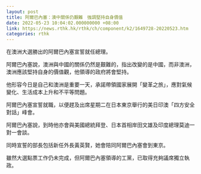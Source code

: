 ```yaml
---
layout: post
title: 阿爾巴內塞：澳中關係仍艱難　強調堅持自身價值
date: 2022-05-23 10:04:02.000000000 +08:00
link: https://news.rthk.hk/rthk/ch/component/k2/1649728-20220523.htm
categories: rthk
---
```


在澳洲大選勝出的阿爾巴內塞宣誓就任總理。

阿爾巴內塞說，澳洲與中國的關係仍然是艱難的，指出改變的是中國，而非澳洲，澳洲應該堅持自身的價值觀，他領導的政府將會堅持。

他形容今日是自己和澳洲是重要一天，承諾帶領國家展開「變革之旅」，應對氣候變化、生活成本上升和不平等問題。

阿爾巴內塞宣誓就職，以便趕及出席星期二在日本東京舉行的美日印澳「四方安全對話」峰會。

阿爾巴內塞說，到時他亦會與美國總統拜登、日本首相岸田文雄及印度總理莫迪一對一會談。

同時宣誓的部長包括新任外長黃英賢，她會陪同阿爾巴內塞會到東京。

雖然大選點票工作仍未完成，但阿爾巴內塞領導的工黨，已取得充夠議席獨立執政。
